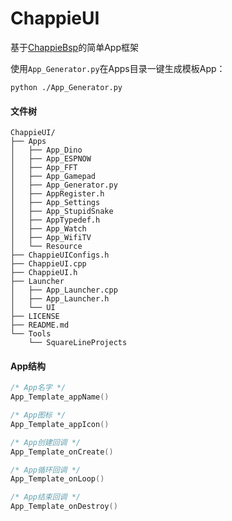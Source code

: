 # ChappieUI

基于[ChappieBsp](https://github.com/Forairaaaaa/ChappieBsp)的简单App框架

使用`App_Generator.py`在Apps目录一键生成模板App：

```shell
python ./App_Generator.py
```

#### 文件树

```
ChappieUI/
├── Apps
│   ├── App_Dino
│   ├── App_ESPNOW
│   ├── App_FFT
│   ├── App_Gamepad
│   ├── App_Generator.py
│   ├── AppRegister.h
│   ├── App_Settings
│   ├── App_StupidSnake
│   ├── AppTypedef.h
│   ├── App_Watch
│   ├── App_WifiTV
│   └── Resource
├── ChappieUIConfigs.h
├── ChappieUI.cpp
├── ChappieUI.h
├── Launcher
│   ├── App_Launcher.cpp
│   ├── App_Launcher.h
│   └── UI
├── LICENSE
├── README.md
└── Tools
    └── SquareLineProjects
```

#### App结构

```c++
/* App名字 */
App_Template_appName()

/* App图标 */
App_Template_appIcon()

/* App创建回调 */
App_Template_onCreate()

/* App循环回调 */
App_Template_onLoop()

/* App结束回调 */
App_Template_onDestroy()
```

